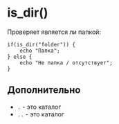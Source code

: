 # is_dir()
Проверяет является ли папкой:

    if(is_dir("folder")) {
        echo "Папка";
    } else {
        echo "Не папка / отсутствует";
    }

## Дополнительно
- `.` - это каталог
- `..` - это каталог
